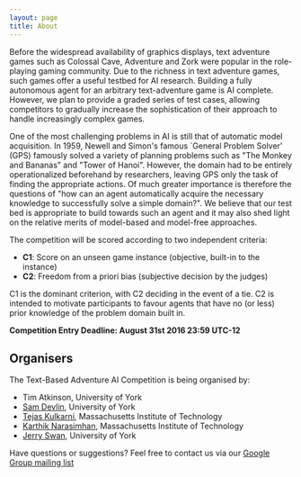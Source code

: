 ```yaml
---
layout: page
title: About
---
```


Before the widespread availability of graphics displays, text adventure games such as Colossal Cave, Adventure and Zork were popular in the role-playing gaming community. Due to the richness in text adventure games, such games offer a useful testbed for AI research. Building a fully autonomous agent for an arbitrary text-adventure game is AI complete. However, we plan to provide a graded series of test cases, allowing competitors to gradually increase the sophistication of their approach to handle increasingly complex games. 

One of the most challenging problems in AI is still that of automatic model acquisition. In 1959, Newell and Simon's famous `General Problem Solver' (GPS) famously solved a variety of planning problems such as "The Monkey and Bananas" and "Tower of Hanoi". However, the domain had to be entirely operationalized beforehand by researchers, leaving GPS only the task of finding the appropriate actions. Of much greater importance is therefore the questions of "how can an agent automatically acquire the necessary knowledge to successfully solve a simple domain?". We believe that our test bed is appropriate to build towards such an agent and it may also shed light on the relative merits of model-based and model-free approaches. 

The competition will be scored according to two independent criteria:

* **C1**: Score on an unseen game instance (objective, built-in to the instance)
* **C2**: Freedom from a priori bias (subjective decision by the judges)

C1 is the dominant criterion, with C2 deciding in the event of a tie. C2 is intended to motivate participants to favour agents that have no (or less) prior knowledge of the problem domain built in.

**Competition Entry Deadline: August 31st 2016 23:59 UTC-12** 

## Organisers

The Text-Based Adventure AI Competition is being organised by:

* Tim Atkinson, University of York
* [Sam Devlin](https://www-users.cs.york.ac.uk/~devlin/), University of York
* [Tejas Kulkarni](http://tejask.com), Massachusetts Institute of Technology
* [Karthik Narasimhan](http://people.csail.mit.edu/karthikn/), Massachusetts Institute of Technology
* [Jerry Swan](http://www.jerryswan.org), University of York

Have questions or suggestions? Feel free to contact us via our [Google Group mailing list](https://groups.google.com/d/forum/text-adventure-ai-competition)
